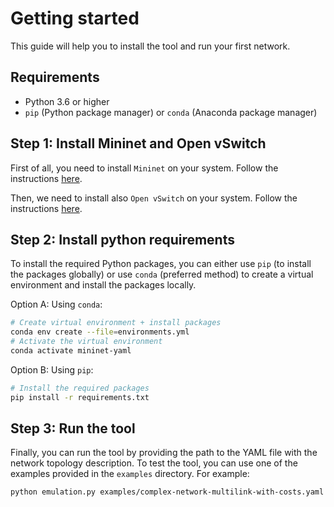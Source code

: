 # Getting started

This guide will help you to install the tool and run your first network.

## Requirements

- Python 3.6 or higher
- `pip` (Python package manager) or `conda` (Anaconda package manager)

## Step 1: Install Mininet and Open vSwitch

First of all, you need to install `Mininet` on your system. Follow the instructions [here](./docs/install-mininet.md).

Then, we need to install also `Open vSwitch` on your system. Follow the instructions [here](./docs/install-ovs.md).

## Step 2: Install python requirements

To install the required Python packages, you can either use `pip` (to install the packages globally) or use `conda` (preferred method) to create a virtual environment and install the packages locally.

Option A: Using `conda`:

```bash
# Create virtual environment + install packages
conda env create --file=environments.yml
# Activate the virtual environment
conda activate mininet-yaml
```

Option B: Using `pip`:

```bash
# Install the required packages
pip install -r requirements.txt
```

## Step 3: Run the tool

Finally, you can run the tool by providing the path to the YAML file with the network topology description. To test the tool, you can use one of the examples provided in the `examples` directory. For example:

```bash
python emulation.py examples/complex-network-multilink-with-costs.yaml
```
